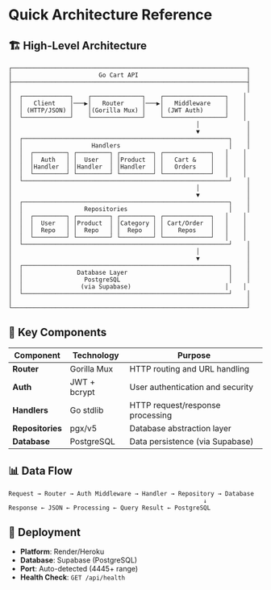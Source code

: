 # Quick Architecture Reference

## 🏗️ High-Level Architecture

```
┌─────────────────────────────────────────────────────────────────┐
│                        Go Cart API                              │
├─────────────────────────────────────────────────────────────────┤
│                                                                 │
│  ┌─────────────┐    ┌──────────────┐    ┌─────────────────┐    │
│  │   Client    │───▶│   Router     │───▶│   Middleware    │    │
│  │ (HTTP/JSON) │    │(Gorilla Mux) │    │ (JWT Auth)      │    │
│  └─────────────┘    └──────────────┘    └─────────────────┘    │
│                                                   │             │
│                                                   ▼             │
│  ┌─────────────────────────────────────────────────────────┐    │
│  │                   Handlers                              │    │
│  │  ┌─────────┐ ┌─────────┐ ┌─────────┐ ┌─────────────┐   │    │
│  │  │  Auth   │ │  User   │ │Product  │ │   Cart &    │   │    │
│  │  │Handler  │ │Handler  │ │Handler  │ │   Orders    │   │    │
│  │  └─────────┘ └─────────┘ └─────────┘ └─────────────┘   │    │
│  └─────────────────────────────────────────────────────────┘    │
│                                                   │             │
│                                                   ▼             │
│  ┌─────────────────────────────────────────────────────────┐    │
│  │                 Repositories                            │    │
│  │  ┌─────────┐ ┌─────────┐ ┌─────────┐ ┌─────────────┐   │    │
│  │  │  User   │ │Product  │ │Category │ │ Cart/Order  │   │    │
│  │  │  Repo   │ │  Repo   │ │  Repo   │ │    Repos    │   │    │
│  │  └─────────┘ └─────────┘ └─────────┘ └─────────────┘   │    │
│  └─────────────────────────────────────────────────────────┘    │
│                                                   │             │
│                                                   ▼             │
│  ┌─────────────────────────────────────────────────────────┐    │
│  │               Database Layer                            │    │
│  │                 PostgreSQL                              │    │
│  │                (via Supabase)                          │    │
│  └─────────────────────────────────────────────────────────┘    │
│                                                                 │
└─────────────────────────────────────────────────────────────────┘
```

## 🔧 Key Components

| Component | Technology | Purpose |
|-----------|------------|---------|
| **Router** | Gorilla Mux | HTTP routing and URL handling |
| **Auth** | JWT + bcrypt | User authentication and security |
| **Handlers** | Go stdlib | HTTP request/response processing |
| **Repositories** | pgx/v5 | Database abstraction layer |
| **Database** | PostgreSQL | Data persistence (via Supabase) |

## 📊 Data Flow

```
Request → Router → Auth Middleware → Handler → Repository → Database
                                                      ↓
Response ← JSON ← Processing ← Query Result ← PostgreSQL
```

## 🚀 Deployment

- **Platform**: Render/Heroku
- **Database**: Supabase (PostgreSQL)
- **Port**: Auto-detected (4445+ range)
- **Health Check**: `GET /api/health`